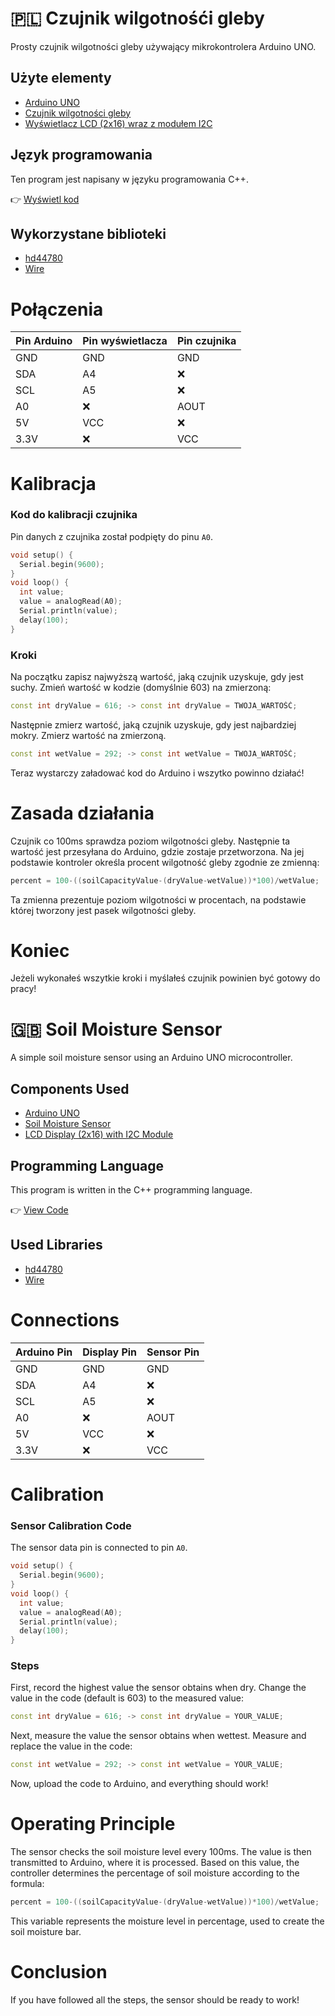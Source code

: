 # 🇵🇱 Czujnik wilgotnośći gleby
Prosty czujnik wilgotności gleby używający mikrokontrolera Arduino UNO. 

## Użyte elementy

- [Arduino UNO](https://botland.com.pl/arduino-seria-podstawowa-oryginalne-plytki/1060-arduino-uno-rev3-a000066-7630049200050.html)
- [Czujnik wilgotności gleby](https://botland.com.pl/gravity-czujniki-pogodowe/10305-dfrobot-gravity-analogowy-czujnik-wilgotnosci-gleby-odporny-na-korozje-sen0193-5903351243155.html?cd=18298825651&ad=&kd=&gclid=CjwKCAjwgqejBhBAEiwAuWHioMwWA4SEuGi1RUKJWuG2f7o5MhYemAxIOgkFh670djLlfkb2HUvX_BoCisoQAvD_BwE)
- [Wyświetlacz LCD (2x16) wraz z modułem I2C](https://botland.com.pl/wyswietlacze-alfanumeryczne-i-graficzne/2351-wyswietlacz-lcd-2x16-znakow-niebieski-konwerter-i2c-lcm1602-5904422309244.html)

## Język programowania
Ten program jest napisany w języku programowania C++.

👉 [Wyświetl kod](https://github.com/vBagieta/SimpleSoilMoistureSensor/blob/main/soil-moisture-sensor.ino)

## Wykorzystane biblioteki
- [hd44780](https://www.arduinolibraries.info/libraries/hd44780)
- [Wire](https://www.arduino.cc/reference/en/language/functions/communication/wire/)

# Połączenia
| Pin Arduino | Pin wyświetlacza | Pin czujnika |
|-------------|------------------|--------------|
| GND         | GND              | GND          |
| SDA         | A4              | ❌            |
| SCL         | A5             | ❌            |
| A0          | ❌                | AOUT         |
| 5V          | VCC              | ❌            |
| 3.3V        | ❌                | VCC          |

# Kalibracja
### Kod do kalibracji czujnika
Pin danych z czujnika został podpięty do pinu `A0`.

```cpp
void setup() {
  Serial.begin(9600);
}
void loop() {
  int value;
  value = analogRead(A0);
  Serial.println(value);
  delay(100);
}
```
### Kroki
Na początku zapisz najwyższą wartość, jaką czujnik uzyskuje, gdy jest suchy. Zmień wartość w kodzie (domyślnie 603) na zmierzoną:
```cpp
const int dryValue = 616; -> const int dryValue = TWOJA_WARTOŚĆ;
```

Następnie zmierz wartość, jaką czujnik uzyskuje, gdy jest najbardziej mokry. Zmierz wartość na zmierzoną.

```cpp
const int wetValue = 292; -> const int wetValue = TWOJA_WARTOŚĆ;
```


Teraz wystarczy załadować kod do Arduino i wszytko powinno działać!

# Zasada działania

Czujnik co 100ms sprawdza poziom wilgotności gleby. Następnie ta wartość jest przesyłana do Arduino, gdzie zostaje przetworzona. Na jej podstawie kontroler określa procent wilgotność gleby zgodnie ze zmienną:

```cpp
percent = 100-((soilCapacityValue-(dryValue-wetValue))*100)/wetValue;
```

Ta zmienna prezentuje poziom wilgotności w procentach, na podstawie której tworzony jest pasek wilgotności gleby.

# Koniec

Jeżeli wykonałeś wszytkie kroki i myślałeś czujnik powinien być gotowy do pracy!

# 🇬🇧 Soil Moisture Sensor
A simple soil moisture sensor using an Arduino UNO microcontroller.

## Components Used

- [Arduino UNO](https://botland.com.pl/arduino-seria-podstawowa-oryginalne-plytki/1060-arduino-uno-rev3-a000066-7630049200050.html)
- [Soil Moisture Sensor](https://botland.com.pl/gravity-czujniki-pogodowe/10305-dfrobot-gravity-analogowy-czujnik-wilgotnosci-gleby-odporny-na-korozje-sen0193-5903351243155.html?cd=18298825651&ad=&kd=&gclid=CjwKCAjwgqejBhBAEiwAuWHioMwWA4SEuGi1RUKJWuG2f7o5MhYemAxIOgkFh670djLlfkb2HUvX_BoCisoQAvD_BwE)
- [LCD Display (2x16) with I2C Module](https://botland.com.pl/wyswietlacze-alfanumeryczne-i-graficzne/2351-wyswietlacz-lcd-2x16-znakow-niebieski-konwerter-i2c-lcm1602-5904422309244.html)

## Programming Language
This program is written in the C++ programming language.

👉 [View Code](https://github.com/vBagieta/SimpleSoilMoistureSensor/blob/main/soil-moisture-sensor.ino)

## Used Libraries
- [hd44780](https://www.arduinolibraries.info/libraries/hd44780)
- [Wire](https://www.arduino.cc/reference/en/language/functions/communication/wire/)

# Connections
| Arduino Pin | Display Pin | Sensor Pin |
|-------------|-------------|------------|
| GND         | GND         | GND        |
| SDA         | A4          | ❌          |
| SCL         | A5          | ❌          |
| A0          | ❌          | AOUT       |
| 5V          | VCC         | ❌          |
| 3.3V        | ❌          | VCC        |

# Calibration
### Sensor Calibration Code
The sensor data pin is connected to pin `A0`.

```cpp
void setup() {
  Serial.begin(9600);
}
void loop() {
  int value;
  value = analogRead(A0);
  Serial.println(value);
  delay(100);
}
```
### Steps
First, record the highest value the sensor obtains when dry. Change the value in the code (default is 603) to the measured value:
```cpp
const int dryValue = 616; -> const int dryValue = YOUR_VALUE;
```

Next, measure the value the sensor obtains when wettest. Measure and replace the value in the code:
```cpp
const int wetValue = 292; -> const int wetValue = YOUR_VALUE;
```

Now, upload the code to Arduino, and everything should work!

# Operating Principle

The sensor checks the soil moisture level every 100ms. The value is then transmitted to Arduino, where it is processed. Based on this value, the controller determines the percentage of soil moisture according to the formula:

```cpp
percent = 100-((soilCapacityValue-(dryValue-wetValue))*100)/wetValue;
```

This variable represents the moisture level in percentage, used to create the soil moisture bar.

# Conclusion

If you have followed all the steps, the sensor should be ready to work!